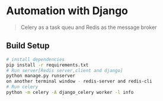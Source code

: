 # Automation with Django
> 
> Celery as a task queu and Redis as the message broker

## Build Setup

``` bash
# install dependencies
pip install -r requirements.txt
# Run server[Redis server,client and django]
python manage.py runserver
on another terminal window - redis-server and redis-cli
# Run celery
python -m celery -A django_celery worker -l info

```
